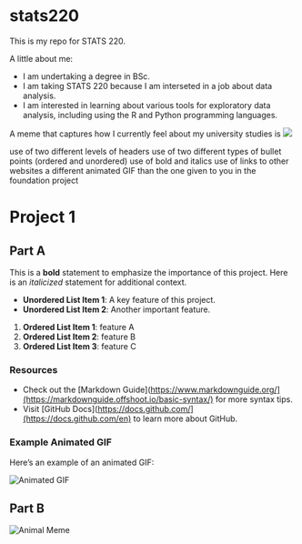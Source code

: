 # stats220

This is my repo for STATS 220. 

A little about me:

- I am undertaking a degree in BSc.
- I am taking STATS 220 because I am interseted in a job about data analysis.
- I am interested in learning about various tools for exploratory data analysis, including using the R and Python programming languages. 

A meme that captures how I currently feel about my university studies is ![](https://c.tenor.com/8druEACXtX8AAAAd/tenor.gif)


use of two different levels of headers
use of two different types of bullet points (ordered and unordered)
use of bold and italics
use of links to other websites
a different animated GIF than the one given to you in the foundation project

# Project 1

## Part A

This is a **bold** statement to emphasize the importance of this project. Here is an *italicized* statement for additional context.

 
- **Unordered List Item 1**: A key feature of this project.
- **Unordered List Item 2**: Another important feature.


1. **Ordered List Item 1**:  feature A
2. **Ordered List Item 2**:  feature B
3. **Ordered List Item 3**:  feature C

### Resources

- Check out the [Markdown Guide](https://www.markdownguide.org/](https://markdownguide.offshoot.io/basic-syntax/) for more syntax tips.
- Visit [GitHub Docs](https://docs.github.com/](https://docs.github.com/en) to learn more about GitHub.

### Example Animated GIF

Here’s an example of an animated GIF:

![Animated GIF](https://media1.giphy.com/media/v1.Y2lkPTc5MGI3NjExbTIyejlkZzN2cTlsY2d1enB5ZzQydnQ3aWhtb3VyZTczcWV6c2ZrNyZlcD12MV9pbnRlcm5hbF9naWZfYnlfaWQmY3Q9Zw/gxRtSPjkXgdR6/giphy.gif)

## Part B
![Animal Meme](https://images.app.goo.gl/3sXjZ8WakgbsK1mW9)
